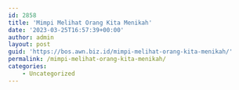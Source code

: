 ```yaml
---
id: 2858
title: 'Mimpi Melihat Orang Kita Menikah'
date: '2023-03-25T16:57:39+00:00'
author: admin
layout: post
guid: 'https://bos.awn.biz.id/mimpi-melihat-orang-kita-menikah/'
permalink: /mimpi-melihat-orang-kita-menikah/
categories:
    - Uncategorized
---
```


